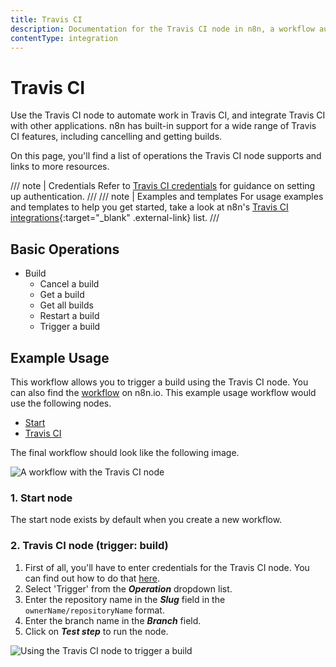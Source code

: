 ```yaml
---
title: Travis CI
description: Documentation for the Travis CI node in n8n, a workflow automation platform. Includes details of operations and configuration, and links to examples and credentials information.
contentType: integration
---
```


# Travis CI

Use the Travis CI node to automate work in Travis CI, and integrate Travis CI with other applications. n8n has built-in support for a wide range of Travis CI features, including cancelling and getting builds. 

On this page, you'll find a list of operations the Travis CI node supports and links to more resources.

/// note | Credentials
Refer to [Travis CI credentials](/integrations/builtin/credentials/travisci/) for guidance on setting up authentication. 
///
/// note | Examples and templates
For usage examples and templates to help you get started, take a look at n8n's [Travis CI integrations](https://n8n.io/integrations/travisci/){:target="_blank" .external-link} list.
///

## Basic Operations

* Build
    * Cancel a build
    * Get a build
    * Get all builds
    * Restart a build
    * Trigger a build

## Example Usage

This workflow allows you to trigger a build using the Travis CI node. You can also find the [workflow](https://n8n.io/workflows/658) on n8n.io. This example usage workflow would use the following nodes.
- [Start](/integrations/builtin/core-nodes/n8n-nodes-base.start/)
- [Travis CI]()

The final workflow should look like the following image.

![A workflow with the Travis CI node](/_images/integrations/builtin/app-nodes/travisci/workflow.png)

### 1. Start node

The start node exists by default when you create a new workflow.


### 2. Travis CI node (trigger: build)

1. First of all, you'll have to enter credentials for the Travis CI node. You can find out how to do that [here](/integrations/builtin/credentials/travisci/).
2. Select 'Trigger' from the ***Operation*** dropdown list.
3. Enter the repository name in the ***Slug*** field in the `ownerName/repositoryName` format.
4. Enter the branch name in the ***Branch*** field.
5. Click on ***Test step*** to run the node.

![Using the Travis CI node to trigger a build](/_images/integrations/builtin/app-nodes/travisci/travisci_node.png)

